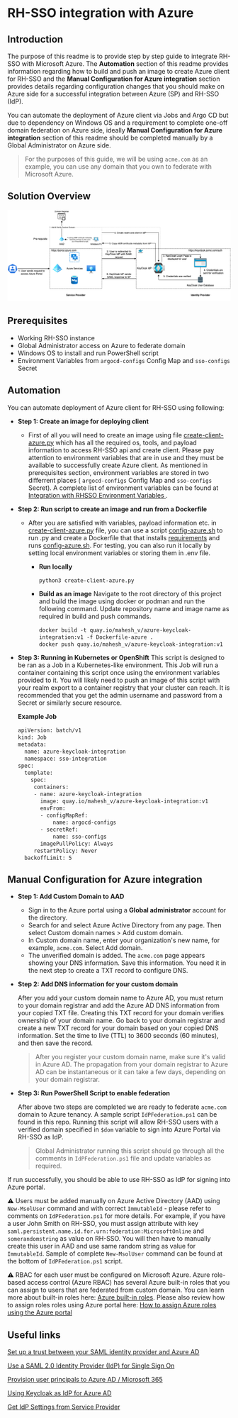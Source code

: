 # RH-SSO integration with Azure

## Introduction
The purpose of this readme is to provide step by step guide to integrate RH-SSO with Microsoft Azure. The **Automation** section of this readme provides information regarding how to build and push an image to create Azure client for RH-SSO and the **Manual Configuration for Azure integration** section provides details regarding configuration changes that you should make on Azure side for a successful integration between Azure (SP) and RH-SSO (IdP). 

You can automate the deployment of Azure client via Jobs and Argo CD but due to dependency on Windows OS and a requirement to complete one-off domain federation on Azure side, ideally **Manual Configuration for Azure integration** section of this readme should be completed manually by a Global Administrator on Azure side. 

> For the purposes of this guide, we will be using `acme.com` as an example, you can use any domain that you own to federate with Microsoft Azure.

## Solution Overview

![Alt text](../images/azure-saml-rhsso.png?raw=true "Azure SAML SSO - Azure SP")

## Prerequisites 
- Working RH-SSO instance
- Global Administrator access on Azure to federate domain
- Windows OS to install and run PowerShell script
- Environment Variables from `argocd-configs` Config Map and `sso-configs` Secret
## Automation
You can automate deployment of Azure client for RH-SSO using following:

* **Step 1: Create an image for deploying client**
  * First of all you will need to create an image using file [create-client-azure.py](../create-client-azure.py) which has all the required os, tools, and payload information to access RH-SSO api and create client. Please pay attention to environment variables that are in use and they must be available to successfully create Azure client. As mentioned in prerequisites section, environment variables are stored in two differrent places ( `argocd-configs` Config Map and `sso-configs` Secret). A complete list of environment variables can be found at [Integration with RHSSO Environment Variables
](https://github.com/otp-demo/rhsso-auto#integration-with-rhsso-environment-variables).

* **Step 2: Run script to create an image and run from a Dockerfile**
  * After you are satisfied with variables, payload information etc. in [create-client-azure.py](../create-client-azure.py) file, you can use a script [config-azure.sh](../config-azure.sh) to run .py and create a Dockerfile that that installs [requirements](../requirements.txt) and runs [config-azure.sh](../config-azure.sh). For testing, you can also run it locally by setting local environment variables or storing them in .env file.
    * **Run locally**
      ```
      python3 create-client-azure.py 
      ```
    * **Build as an image**
      Navigate to the root directory of this project and build the image using docker or podman and run the following command. Update repository name and image name as required in build and push commands.
      
      ```
      docker build -t quay.io/mahesh_v/azure-keycloak-integration:v1 -f Dockerfile-azure .
      docker push quay.io/mahesh_v/azure-keycloak-integration:v1
      ``` 
* **Step 3: Running in Kubernetes or OpenShift**
  This script is designed to be ran as a Job in a Kubernetes-like environment. This Job will run a container containing this script once using the environment variables provided to it. You will likely need to push an image of this script with your realm export to a container registry that your cluster can reach. It is recommended that you get the admin username and password from a Secret or similarly secure resource.

  **Example Job**
  ```
  apiVersion: batch/v1
  kind: Job
  metadata:
    name: azure-keycloak-integration
    namespace: sso-integration
  spec:
    template:
      spec:
       containers:
       - name: azure-keycloak-integration
         image: quay.io/mahesh_v/azure-keycloak-integration:v1
         envFrom:
         - configMapRef:
             name: argocd-configs
         - secretRef:
             name: sso-configs
         imagePullPolicy: Always
       restartPolicy: Never
    backoffLimit: 5

  ```
## Manual Configuration for Azure integration

* **Step 1: Add Custom Domain to AAD**
  * Sign in to the Azure portal using a **Global administrator** account for the directory.
  * Search for and select Azure Active Directory from any page. Then select Custom domain names > Add custom domain.
  * In Custom domain name, enter your organization's new name, for example, `acme.com`. Select Add domain.
  * The unverified domain is added. The `acme.com` page appears showing your DNS information. Save this information. You need it in the next step to create a TXT record to configure DNS.

* **Step 2: Add DNS information for your custom domain**

  After you add your custom domain name to Azure AD, you must return to your domain registrar and add the Azure AD DNS information from your copied TXT file. Creating this TXT record for your domain verifies ownership of your domain name.
  Go back to your domain registrar and create a new TXT record for your domain based on your copied DNS information. Set the time to live (TTL) to 3600 seconds (60 minutes), and then save the record.

    > After you register your custom domain name, make sure it's valid in Azure AD. The propagation from your domain registrar to Azure AD can be instantaneous or it can take a few days, depending on your domain registrar.

* **Step 3: Run PowerShell Script to enable federation**
  
  After above two steps are completed we are ready to federate `acme.com` domain to Azure tenancy. A sample script `IdPFederation.ps1` can be found in this repo. Running this script will allow RH-SSO users with a verified domain specified in `$dom` variable to sign into Azure Portal via RH-SSO as IdP.

  > Global Administrator running this script should go through all the comments in `IdPFederation.ps1` file and update variables as required.

If run successfully, you should be able to use RH-SSO as IdP for signing into Azure portal.


⚠️ Users must be added manually on Azure Active Directory (AAD) using `New-MsolUser` command and with correct `ImmutableId` - please refer to comments on `IdPFederation.ps1` for more details. For example, if you have a user John Smith on RH-SSO, you must assign attribute with key `saml.persistent.name.id.for.urn:federation:MicrosoftOnline` and `somerandomstring` as value on RH-SSO. You will then have to manually create this user in AAD and use same random string as value for `ImmutableId`. Sample of complete `New-MsolUser` command can be found at the bottom of `IdPFederation.ps1` script. 

⚠️ RBAC for each user must be configured on Microsoft Azure. Azure role-based access control (Azure RBAC) has several Azure built-in roles that you can assign to users that are federated from custom domain. You can learn more about built-in roles here: [Azure built-in roles](https://docs.microsoft.com/en-us/azure/role-based-access-control/built-in-roles). Please also review how to assign roles roles using Azure portal here: [How to assign Azure roles using the Azure portal](https://docs.microsoft.com/en-us/azure/role-based-access-control/role-assignments-portal?tabs=current)

## Useful links
[Set up a trust between your SAML identity provider and Azure AD](https://docs.microsoft.com/en-us/azure/active-directory/hybrid/how-to-connect-fed-saml-idp#set-up-a-trust-between-your-saml-identity-provider-and-azure-ad)

[Use a SAML 2.0 Identity Provider (IdP) for Single Sign On](https://docs.microsoft.com/en-us/azure/active-directory/hybrid/how-to-connect-fed-saml-idp)

[Provision user principals to Azure AD / Microsoft 365](https://docs.microsoft.com/en-us/azure/active-directory/hybrid/how-to-connect-fed-saml-idp#provision-user-principals-to-azure-ad--microsoft-365)

[Using Keycloak as IdP for Azure AD](https://keycloak.discourse.group/t/using-keycloak-as-idp-for-azure-ad/10449)

[Get IdP Settings from Service Provider](https://gist.github.com/AlainODea/7bc9a0e6c04a19606eeaa4f0b99b8893)
